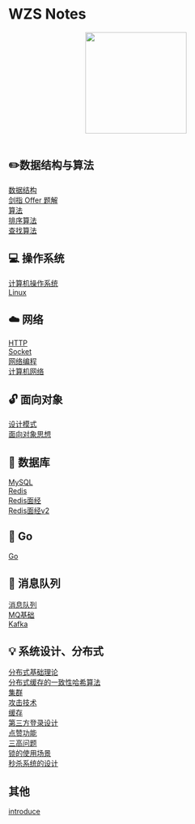 # WZS Notes

<div align="center">
    <img src="https://github.com/stubbornwdb/MyNotes/tree/master/assets/g1.jpg" width="200px">
</div>

<br>

##  ✏️数据结构与算法
[数据结构](mynotes/数据结构/数据结构.md) <br>
[剑指 Offer 题解](notes/剑指%20offer%20题解.md) <br>
[算法](notes/算法.md)<br>
[排序算法](notes/排序算法.md)<br>
[查找算法](notes/查找算法.md)<br>

## 💻 操作系统
[计算机操作系统](notes/计算机操作系统.md) <br>
[Linux](notes/Linux.md)<br>

## ☁️ 网络
[HTTP](notes/HTTP.md) <br>
[Socket](notes/Socket.md)<br>
[网络编程](notes/网络编程.md) <br>
[计算机网络](notes/计算机网络3.md) <br>

## 🔓 面向对象
[设计模式](notes/设计模式.md) <br>
[面向对象思想](notes/面向对象思想.md)<br>

## 💾 数据库
[MySQL](notes/MySQL.md) <br>
[Redis](notes/Redis.md) <br>
[Redis面经](mynotes/redis/RedisQuestion.md)<br>
[Redis面经v2](mynotes/redis/redis_question_v2.md)<br>

## 🦦 Go
[Go](mynotes/Go/go-interview.md)<br>

## 🚅 消息队列
[消息队列](notes/消息队列.md)<br>
[MQ基础](mynotes/mq/mq.md)<br>
[Kafka](mynotes/mq/kafka.md)<br>

## 💡 系统设计、分布式
[分布式基础理论](notes/分布式.md) <br>
[分布式缓存的一致性哈希算法](mynotes/分布式缓存的一致性哈希算法.md) <br>
[集群](notes/集群.md) <br>
[攻击技术](notes/攻击技术.md) <br>
[缓存](notes/缓存.md) <br>
[第三方登录设计](mynotes/SystemDesign/第三方登录.md)<br>
[点赞功能](mynotes/SystemDesign/点赞功能.md)<br>
[三高问题](mynotes/SystemDesign/ThreeHigh.md)<br>
[锁的使用场景](mynotes/Lock/LockUsage.md)<br>
[秒杀系统的设计](mynotes/秒杀系统.md)<br>

## 其他
[introduce](mynotes/Others/自我介绍.md)  <br>